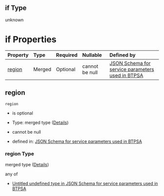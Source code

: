 ## if Type

unknown

# if Properties

| Property          | Type   | Required | Nullable       | Defined by                                                                                                                                     |
| :---------------- | :----- | :------- | :------------- | :--------------------------------------------------------------------------------------------------------------------------------------------- |
| [region](#region) | Merged | Optional | cannot be null | [JSON Schema for service parameters used in BTPSA](btpsa-parameters-allof-2-if-properties-region.md "undefined#/allOf/2/if/properties/region") |

## region



`region`

*   is optional

*   Type: merged type ([Details](btpsa-parameters-allof-2-if-properties-region.md))

*   cannot be null

*   defined in: [JSON Schema for service parameters used in BTPSA](btpsa-parameters-allof-2-if-properties-region.md "undefined#/allOf/2/if/properties/region")

### region Type

merged type ([Details](btpsa-parameters-allof-2-if-properties-region.md))

any of

*   [Untitled undefined type in JSON Schema for service parameters used in BTPSA](btpsa-parameters-allof-2-if-properties-region-anyof-0.md "check type definition")
